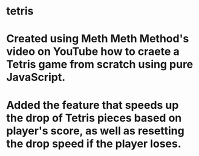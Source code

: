 # tetris

# Created using Meth Meth Method's video on YouTube how to craete a Tetris game from scratch using pure JavaScript.

# Added the feature that speeds up the drop of Tetris pieces based on player's score, as well as resetting the drop speed if the player loses.
